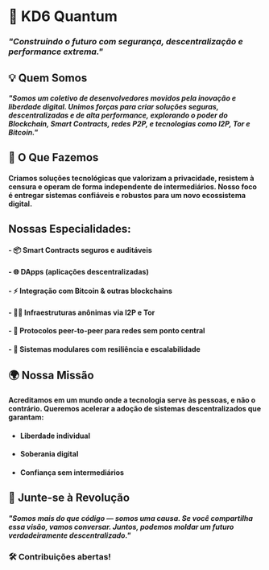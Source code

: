 # 🚀 KD6 Quantum
### *"Construindo o futuro com segurança, descentralização e performance extrema."*

## 💡 Quem Somos

#### *"Somos um coletivo de desenvolvedores movidos pela inovação e liberdade digital. Unimos forças para criar soluções seguras, descentralizadas e de alta performance, explorando o poder do Blockchain, Smart Contracts, redes P2P, e tecnologias como I2P, Tor e Bitcoin."*
## 🔐 O Que Fazemos

#### Criamos soluções tecnológicas que valorizam a privacidade, resistem à censura e operam de forma independente de intermediários. Nosso foco é entregar sistemas confiáveis e robustos para um novo ecossistema digital.
## Nossas Especialidades:

  #### - 📦 Smart Contracts seguros e auditáveis

  #### - 🌐 DApps (aplicações descentralizadas)

  #### - ⚡️ Integração com Bitcoin & outras blockchains

  #### - 🕵️‍♂️ Infraestruturas anônimas via I2P e Tor

  #### - 🔄 Protocolos peer-to-peer para redes sem ponto central

  #### - 🧱 Sistemas modulares com resiliência e escalabilidade

## 🌍 Nossa Missão

#### Acreditamos em um mundo onde a tecnologia serve às pessoas, e não o contrário. Queremos acelerar a adoção de sistemas descentralizados que garantam:

  - #### Liberdade individual

  - #### Soberania digital

  - #### Confiança sem intermediários


## 🤝 Junte-se à Revolução

#### *"Somos mais do que código — somos uma causa. Se você compartilha essa visão, vamos conversar. Juntos, podemos moldar um futuro verdadeiramente descentralizado."*

### 🛠️ Contribuições abertas!
